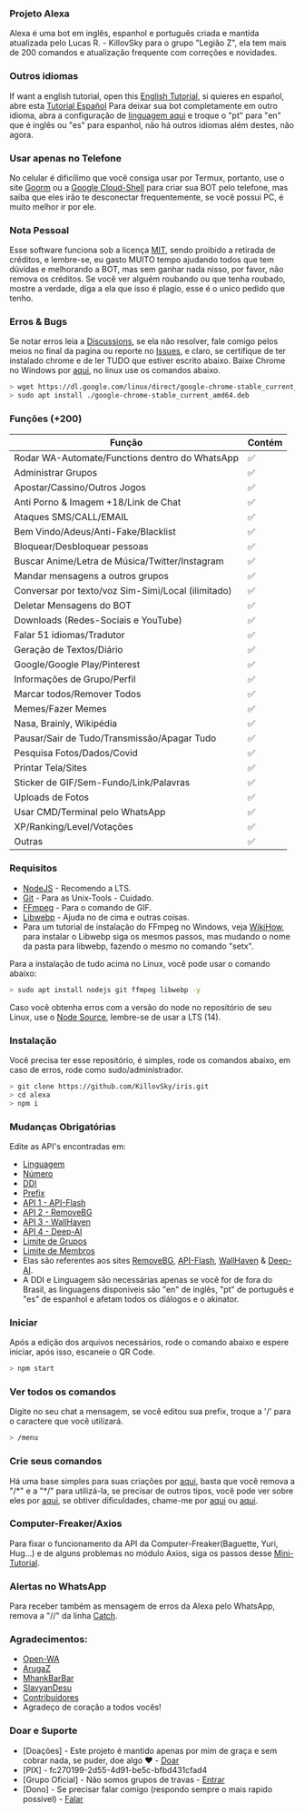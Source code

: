 ### Projeto Alexa
Alexa é uma bot em inglês, espanhol e português criada e mantida atualizada pelo Lucas R. - KillovSky para o grupo "Legião Z", ela tem mais de 200 comandos e atualização frequente com correções e novidades.

### Outros idiomas
If want a english tutorial, open this [English Tutorial](https://github.com/KillovSky/iris/blob/main/.readme/en/README.md), si quieres en español, abre esta [Tutorial Español](https://github.com/KillovSky/iris/blob/main/.readme/es/README.md)
Para deixar sua bot completamente em outro idioma, abra a configuração de [linguagem aqui](https://github.com/KillovSky/iris/blob/main/lib/config/config.json#2) e troque o "pt" para "en" que é inglês ou "es" para espanhol, não há outros idiomas além destes, não agora.

### Usar apenas no Telefone
No celular é dificílimo que você consiga usar por Termux, portanto, use o site [Goorm](https://ide.goorm.io) ou a [Google Cloud-Shell](https://cloud.google.com/shell) para criar sua BOT pelo telefone, mas saiba que eles irão te desconectar frequentemente, se você possui PC, é muito melhor ir por ele.

### Nota Pessoal
Esse software funciona sob a licença [MIT](http://escolhaumalicenca.com.br/licencas/mit/), sendo proibido a retirada de créditos, e lembre-se, eu gasto MUITO tempo ajudando todos que tem dúvidas e melhorando a BOT, mas sem ganhar nada nisso, por favor, não remova os créditos.
Se você ver alguém roubando ou que tenha roubado, mostre a verdade, diga a ela que isso é plagio, esse é o unico pedido que tenho.

### Erros & Bugs
Se notar erros leia a [Discussions](https://github.com/KillovSky/iris/discussions), se ela não resolver, fale comigo pelos meios no final da pagina ou reporte no [Issues](https://github.com/KillovSky/iris/issues), e claro, se certifique de ter instalado chrome e de ler TUDO que estiver escrito abaixo.
Baixe Chrome no Windows por [aqui](https://www.google.com/chrome), no linux use os comandos abaixo.

```bash
> wget https://dl.google.com/linux/direct/google-chrome-stable_current_amd64.deb
> sudo apt install ./google-chrome-stable_current_amd64.deb
```

### Funções (+200)

| Função |Contém|
| ------------- | ------------- |
| Rodar WA-Automate/Functions dentro do WhatsApp |✅|
| Administrar Grupos |✅|
| Apostar/Cassino/Outros Jogos |✅|
| Anti Porno & Imagem +18/Link de Chat |✅|
| Ataques SMS/CALL/EMAIL |✅|
| Bem Vindo/Adeus/Anti-Fake/Blacklist |✅|
| Bloquear/Desbloquear pessoas |✅|
| Buscar Anime/Letra de Música/Twitter/Instagram |✅|
| Mandar mensagens a outros grupos |✅|
| Conversar por texto/voz Sim-Simi/Local (ilimitado) |✅|
| Deletar Mensagens do BOT |✅|
| Downloads (Redes-Sociais e YouTube) |✅|
| Falar 51 idiomas/Tradutor |✅|
| Geração de Textos/Diário |✅|
| Google/Google Play/Pinterest |✅|
| Informações de Grupo/Perfil |✅|
| Marcar todos/Remover Todos |✅|
| Memes/Fazer Memes |✅|
| Nasa, Brainly, Wikipédia |✅|
| Pausar/Sair de Tudo/Transmissão/Apagar Tudo |✅|
| Pesquisa Fotos/Dados/Covid |✅|
| Printar Tela/Sites |✅||
| Sticker de GIF/Sem-Fundo/Link/Palavras |✅|
| Uploads de Fotos |✅|
| Usar CMD/Terminal pelo WhatsApp |✅|
| XP/Ranking/Level/Votações |✅|
| Outras |✅|

### Requisitos

- [NodeJS](https://nodejs.org) - Recomendo a LTS.
- [Git](https://git-scm.com) - Para as Unix-Tools - Cuidado.
- [FFmpeg](https://ffmpeg.org) - Para o comando de GIF.
- [Libwebp](https://developers.google.com/speed/webp/download) - Ajuda no de cima e outras coisas.
- Para um tutorial de instalação do FFmpeg no Windows, veja [WikiHow](https://pt.wikihow.com/Instalar-o-FFmpeg-no-Windows), para instalar o Libwebp siga os mesmos passos, mas mudando o nome da pasta para libwebp, fazendo o mesmo no comando "setx".

Para a instalação de tudo acima no Linux, você pode usar o comando abaixo:

```bash
> sudo apt install nodejs git ffmpeg libwebp -y
```

Caso você obtenha erros com a versão do node no repositório de seu Linux, use o [Node Source](https://github.com/nodesource/distributions), lembre-se de usar a LTS (14).

### Instalação
Você precisa ter esse repositório, é simples, rode os comandos abaixo, em caso de erros, rode como sudo/administrador.

```bash
> git clone https://github.com/KillovSky/iris.git
> cd alexa
> npm i
```

### Mudanças Obrigatórias
Edite as API's encontradas em:

- [Linguagem](https://github.com/KillovSky/iris/blob/main/lib/config/Bot/config.json#2)
- [Número](https://github.com/KillovSky/iris/blob/main/lib/config/Bot/config.json#3)
- [DDI](https://github.com/KillovSky/iris/blob/main/lib/config/Bot/config.json#4)
- [Prefix](https://github.com/KillovSky/iris/blob/main/lib/config/Bot/config.json#5)
- [API 1 - API-Flash](https://github.com/KillovSky/iris/blob/main/lib/config/Bot/config.json#6)
- [API 2 - RemoveBG](https://github.com/KillovSky/iris/blob/main/lib/config/Bot/config.json#7)
- [API 3 - WallHaven](https://github.com/KillovSky/iris/blob/main/lib/config/Bot/config.json#8)
- [API 4 - Deep-AI](https://github.com/KillovSky/iris/blob/main/lib/config/Bot/config.json#9)
- [Limite de Grupos](https://github.com/KillovSky/iris/blob/main/lib/config/Bot/config.json#10)
- [Limite de Membros](https://github.com/KillovSky/iris/blob/main/lib/config/Bot/config.json#11)
- Elas são referentes aos sites [RemoveBG](https://www.remove.bg/pt-br), [API-Flash](https://apiflash.com), [WallHaven](https://wallhaven.cc/settings/account) & [Deep-AI](https://deepai.org).
- A DDI e Linguagem são necessárias apenas se você for de fora do Brasil, as linguagens disponiveis são "en" de inglês, "pt" de português e "es" de espanhol e afetam todos os diálogos e o akinator.

### Iniciar
Após a edição dos arquivos necessários, rode o comando abaixo e espere iniciar, após isso, escaneie o QR Code.

```bash
> npm start
```

### Ver todos os comandos
Digite no seu chat a mensagem, se você editou sua prefix, troque a '/' para o caractere que você utilizará.

```bash
> /menu
```

### Crie seus comandos
Há uma base simples para suas criações por [aqui](https://github.com/KillovSky/iris/blob/main/config.js#L3554), basta que você remova a "/\*" e a "\*/" para utilizá-la, se precisar de outros tipos, você pode ver sobre eles por [aqui](https://docs.openwa.dev/classes/api_client.client.html), se obtiver dificuldades, chame-me por [aqui](https://chat.whatsapp.com/H53MdwhtnRf7TGX1VJ2Jje) ou [aqui](https://wa.me/+5518998044132).

### Computer-Freaker/Axios
Para fixar o funcionamento da API da Computer-Freaker(Baguette, Yuri, Hug...) e de alguns problemas no módulo Axios, siga os passos desse [Mini-Tutorial](https://github.com/KillovSky/iris/discussions/10).

### Alertas no WhatsApp
Para receber também as mensagem de erros da Alexa pelo WhatsApp, remova a "//" da linha [Catch](https://github.com/KillovSky/iris/blob/main/config.js#L3566).

### Agradecimentos:
- [Open-WA](https://github.com/open-wa)
- [ArugaZ](https://github.com/ArugaZ)
- [MhankBarBar](https://github.com/MhankBarBar)
- [SlavyanDesu](https://github.com/SlavyanDesu)
- [Contribuidores](https://github.com/KillovSky/iris/graphs/contributors)
- Agradeço de coração a todos vocês!

### Doar e Suporte
- [Doações] - Este projeto é mantido apenas por mim de graça e sem cobrar nada, se puder, doe algo ❤️ - [Doar](https://picpay.me/userlucas123)
- [PIX] - fc270199-2d55-4d91-be5c-bfbd431cfad4
- [Grupo Oficial] - Não somos grupos de travas - [Entrar](https://chat.whatsapp.com/H53MdwhtnRf7TGX1VJ2Jje)
- [Dono] - Se precisar falar comigo (respondo sempre o mais rapido possivel) - [Falar](https://wa.me/+5518998044132)